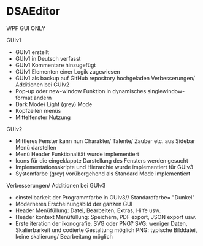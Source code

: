 # DSAEditor
 
WPF GUI ONLY

GUIv1
- GUIv1 erstellt
- GUIv1 in Deutsch verfasst
- GUIv1 Kommentare hinzugefügt
- GUIv1 Elementen einer Logik zugewiesen
- GUIv1 als backup auf GitHub repository hochgeladen
Verbesserungen/ Additionen bei GUIv2
- Pop-up oder new-window Funktion in dynamisches singlewindow-format ändern
- Dark Mode/ Light (grey) Mode
- Kopfzeilen menüs
- Mittelfenster Nutzung


GUIv2
- Mittleres Fenster kann nun Charakter/ Talente/ Zauber etc. aus Sidebar Menü darstellen
- Menü Header Funktionalität wurde implementiert
- Icons für die eingeklappte Darstellung des Fensters werden gesucht
- Implementationsskripte und Hierarchie wurde implementiert für GUIv3
- Systemfarbe (grey) vorübergehend als Standard Mode implementiert

Verbesserungen/ Additionen bei GUIv3
- einstellbarkeit der Programmfarbe in GUIv3// Standardfarbe= "Dunkel"
- Moderneres Erscheinungsbild der ganzen GUI
- Header Menüfüllung: Datei, Bearbeiten, Extras, Hilfe usw.
- Header kontext Menüfüllung: Speichern, PDF export, JSON export usw.
- Erste iteration der ikonografie, SVG oder PNG?
		   SVG: weniger Daten, Skalierbarkeit und codierte Gestaltung möglich
		   PNG: typische Bilddatei, keine skalierung/ Bearbeitung möglich
